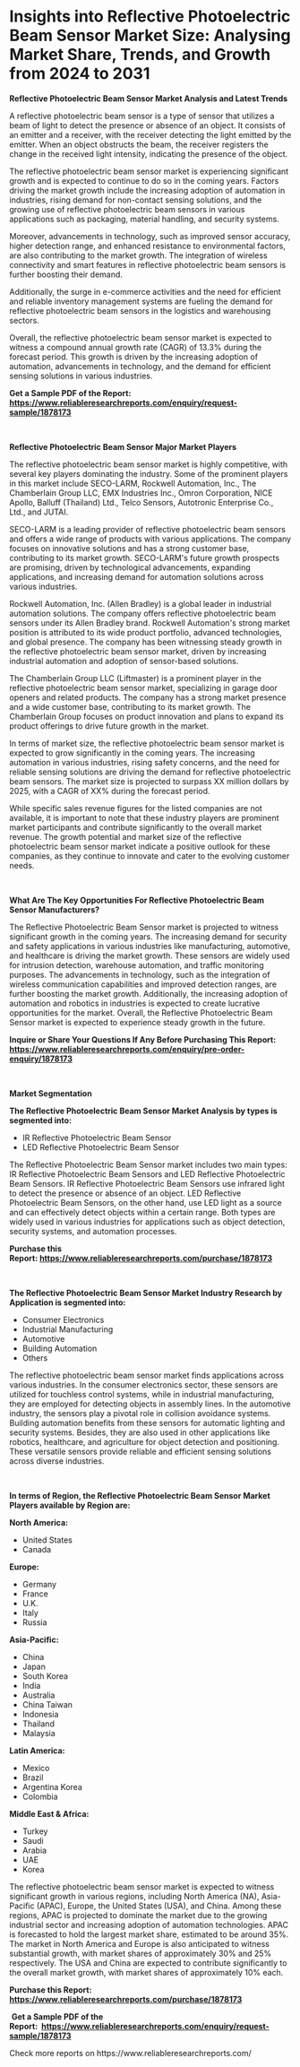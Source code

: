 <p><h1>Insights into Reflective Photoelectric Beam Sensor Market Size: Analysing Market Share, Trends, and Growth from 2024 to 2031</h1></p><p><strong>Reflective Photoelectric Beam Sensor Market Analysis and Latest Trends</strong></p>
<p><p>A reflective photoelectric beam sensor is a type of sensor that utilizes a beam of light to detect the presence or absence of an object. It consists of an emitter and a receiver, with the receiver detecting the light emitted by the emitter. When an object obstructs the beam, the receiver registers the change in the received light intensity, indicating the presence of the object.</p><p>The reflective photoelectric beam sensor market is experiencing significant growth and is expected to continue to do so in the coming years. Factors driving the market growth include the increasing adoption of automation in industries, rising demand for non-contact sensing solutions, and the growing use of reflective photoelectric beam sensors in various applications such as packaging, material handling, and security systems.</p><p>Moreover, advancements in technology, such as improved sensor accuracy, higher detection range, and enhanced resistance to environmental factors, are also contributing to the market growth. The integration of wireless connectivity and smart features in reflective photoelectric beam sensors is further boosting their demand.</p><p>Additionally, the surge in e-commerce activities and the need for efficient and reliable inventory management systems are fueling the demand for reflective photoelectric beam sensors in the logistics and warehousing sectors.</p><p>Overall, the reflective photoelectric beam sensor market is expected to witness a compound annual growth rate (CAGR) of 13.3% during the forecast period. This growth is driven by the increasing adoption of automation, advancements in technology, and the demand for efficient sensing solutions in various industries.</p></p>
<p><strong>Get a Sample PDF of the Report:&nbsp; <a href="https://www.reliableresearchreports.com/enquiry/request-sample/1878173">https://www.reliableresearchreports.com/enquiry/request-sample/1878173</a></strong></p>
<p>&nbsp;</p>
<p><strong>Reflective Photoelectric Beam Sensor Major Market Players</strong></p>
<p><p>The reflective photoelectric beam sensor market is highly competitive, with several key players dominating the industry. Some of the prominent players in this market include SECO-LARM, Rockwell Automation, Inc., The Chamberlain Group LLC, EMX Industries Inc., Omron Corporation, NICE Apollo, Balluff (Thailand) Ltd., Telco Sensors, Autotronic Enterprise Co., Ltd., and JUTAI.</p><p>SECO-LARM is a leading provider of reflective photoelectric beam sensors and offers a wide range of products with various applications. The company focuses on innovative solutions and has a strong customer base, contributing to its market growth. SECO-LARM's future growth prospects are promising, driven by technological advancements, expanding applications, and increasing demand for automation solutions across various industries.</p><p>Rockwell Automation, Inc. (Allen Bradley) is a global leader in industrial automation solutions. The company offers reflective photoelectric beam sensors under its Allen Bradley brand. Rockwell Automation's strong market position is attributed to its wide product portfolio, advanced technologies, and global presence. The company has been witnessing steady growth in the reflective photoelectric beam sensor market, driven by increasing industrial automation and adoption of sensor-based solutions.</p><p>The Chamberlain Group LLC (Liftmaster) is a prominent player in the reflective photoelectric beam sensor market, specializing in garage door openers and related products. The company has a strong market presence and a wide customer base, contributing to its market growth. The Chamberlain Group focuses on product innovation and plans to expand its product offerings to drive future growth in the market.</p><p>In terms of market size, the reflective photoelectric beam sensor market is expected to grow significantly in the coming years. The increasing automation in various industries, rising safety concerns, and the need for reliable sensing solutions are driving the demand for reflective photoelectric beam sensors. The market size is projected to surpass XX million dollars by 2025, with a CAGR of XX% during the forecast period.</p><p>While specific sales revenue figures for the listed companies are not available, it is important to note that these industry players are prominent market participants and contribute significantly to the overall market revenue. The growth potential and market size of the reflective photoelectric beam sensor market indicate a positive outlook for these companies, as they continue to innovate and cater to the evolving customer needs.</p></p>
<p>&nbsp;</p>
<p><strong>What Are The Key Opportunities For Reflective Photoelectric Beam Sensor Manufacturers?</strong></p>
<p><p>The Reflective Photoelectric Beam Sensor market is projected to witness significant growth in the coming years. The increasing demand for security and safety applications in various industries like manufacturing, automotive, and healthcare is driving the market growth. These sensors are widely used for intrusion detection, warehouse automation, and traffic monitoring purposes. The advancements in technology, such as the integration of wireless communication capabilities and improved detection ranges, are further boosting the market growth. Additionally, the increasing adoption of automation and robotics in industries is expected to create lucrative opportunities for the market. Overall, the Reflective Photoelectric Beam Sensor market is expected to experience steady growth in the future.</p></p>
<p><strong>Inquire or Share Your Questions If Any Before Purchasing This Report: <a href="https://www.reliableresearchreports.com/enquiry/pre-order-enquiry/1878173">https://www.reliableresearchreports.com/enquiry/pre-order-enquiry/1878173</a></strong></p>
<p>&nbsp;</p>
<p><strong>Market Segmentation</strong></p>
<p><strong>The Reflective Photoelectric Beam Sensor Market Analysis by types is segmented into:</strong></p>
<p><ul><li>IR Reflective Photoelectric Beam Sensor</li><li>LED Reflective Photoelectric Beam Sensor</li></ul></p>
<p><p>The Reflective Photoelectric Beam Sensor market includes two main types: IR Reflective Photoelectric Beam Sensors and LED Reflective Photoelectric Beam Sensors. IR Reflective Photoelectric Beam Sensors use infrared light to detect the presence or absence of an object. LED Reflective Photoelectric Beam Sensors, on the other hand, use LED light as a source and can effectively detect objects within a certain range. Both types are widely used in various industries for applications such as object detection, security systems, and automation processes.</p></p>
<p><strong>Purchase this Report:&nbsp;<a href="https://www.reliableresearchreports.com/purchase/1878173">https://www.reliableresearchreports.com/purchase/1878173</a></strong></p>
<p>&nbsp;</p>
<p><strong>The Reflective Photoelectric Beam Sensor Market Industry Research by Application is segmented into:</strong></p>
<p><ul><li>Consumer Electronics</li><li>Industrial Manufacturing</li><li>Automotive</li><li>Building Automation</li><li>Others</li></ul></p>
<p><p>The reflective photoelectric beam sensor market finds applications across various industries. In the consumer electronics sector, these sensors are utilized for touchless control systems, while in industrial manufacturing, they are employed for detecting objects in assembly lines. In the automotive industry, the sensors play a pivotal role in collision avoidance systems. Building automation benefits from these sensors for automatic lighting and security systems. Besides, they are also used in other applications like robotics, healthcare, and agriculture for object detection and positioning. These versatile sensors provide reliable and efficient sensing solutions across diverse industries.</p></p>
<p>&nbsp;</p>
<p><strong>In terms of Region, the Reflective Photoelectric Beam Sensor Market Players available by Region are:</strong></p>
<p>
    <p> <strong> North America: </strong>
        <ul>
            <li>United States</li>
            <li>Canada</li>
        </ul>
        </p> 
    <p> <strong> Europe: </strong>
        <ul>
            <li>Germany</li>
            <li>France</li>
            <li>U.K.</li>
            <li>Italy</li>
            <li>Russia</li>
        </ul>
        </p> 
    <p> <strong> Asia-Pacific: </strong>
        <ul>
            <li>China</li>
            <li>Japan</li>
            <li>South Korea</li>
            <li>India</li>
            <li>Australia</li>
            <li>China Taiwan</li>
            <li>Indonesia</li>
            <li>Thailand</li>
            <li>Malaysia</li>
        </ul>
        </p> 
    <p> <strong> Latin America: </strong>
        <ul>
            <li>Mexico</li>
            <li>Brazil</li>
            <li>Argentina Korea</li>
            <li>Colombia</li>
        </ul>
        </p> 
    <p> <strong> Middle East & Africa: </strong>
        <ul>
            <li>Turkey</li>
            <li>Saudi</li>
            <li>Arabia</li>
            <li>UAE</li>
            <li>Korea</li>
        </ul>
    </p>
    </p>
<p><p>The reflective photoelectric beam sensor market is expected to witness significant growth in various regions, including North America (NA), Asia-Pacific (APAC), Europe, the United States (USA), and China. Among these regions, APAC is projected to dominate the market due to the growing industrial sector and increasing adoption of automation technologies. APAC is forecasted to hold the largest market share, estimated to be around 35%. The market in North America and Europe is also anticipated to witness substantial growth, with market shares of approximately 30% and 25% respectively. The USA and China are expected to contribute significantly to the overall market growth, with market shares of approximately 10% each.</p></p>
<p><strong>Purchase this Report: <a href="https://www.reliableresearchreports.com/purchase/1878173">https://www.reliableresearchreports.com/purchase/1878173</a></strong></p>
<p>&nbsp;<strong>Get a Sample PDF of the Report:&nbsp;&nbsp;<a href="https://www.reliableresearchreports.com/enquiry/request-sample/1878173">https://www.reliableresearchreports.com/enquiry/request-sample/1878173</a></strong></p>
<p><strong></strong></p>
<p>Check more reports on https://www.reliableresearchreports.com/</p>